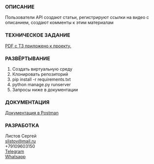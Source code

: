 <h3>ОПИСАНИЕ</h3>
Пользователи API создают статьи, регистрируют ссылки на видео с описанием, создают комменты к этим материалам

<h3>ТЕХНИЧЕСКОЕ ЗАДАНИЕ</h3>
<a href=https://github.com/slistov/art_vid/blob/ff3043cf1c6fc3aa3ab45eb9b9df8ac0e9907f90/%D0%A2%D0%B5%D1%85%D0%BD%D0%B8%D1%87%D0%B5%D1%81%D0%BA%D0%BE%D0%B5%20%D0%B7%D0%B0%D0%B4%D0%B0%D0%BD%D0%B8%D0%B5%20%D0%B4%D0%BB%D1%8F%20%D0%BA%D0%B0%D0%BD%D0%B4%D0%B8%D0%B4%D0%B0%D1%82%D0%BE%D0%B2.pdf>PDF c ТЗ приложено к проекту.</a>

<h3>РАЗВЁРТЫВАНИЕ</h3>

1. Создать виртуальную среду
2. Клонировать репозиторий
3. pip install -r requirements.txt
4. python manage.py runserver
5. Запросы ниже в документации

<h3>ДОКУМЕНТАЦИЯ</h3>
<a href=https://go.postman.co/workspace/art_vid~949f89ed-4370-4829-ad84-b7a9ac0454ce/api/135559b0-5a9e-4dee-b0e6-2d85317b2b6a>Документация в Postman</a>

<h3>РАЗРАБОТКА</h3>

Листов Сергей<br>
slistov@mail.ru<br>
+79109603150<br>
<a href="https://t.me/sa_listov">Telegram</a><br>
<a href="https://api.whatsapp.com/send?phone=79109603150">Whatsapp</a><br>
